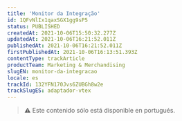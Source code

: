 ```yaml
---
title: 'Monitor da Integração'
id: 1QFvNlIx1qaxSGX1gg9sP5
status: PUBLISHED
createdAt: 2021-10-06T15:50:32.277Z
updatedAt: 2021-10-06T16:21:52.011Z
publishedAt: 2021-10-06T16:21:52.011Z
firstPublishedAt: 2021-10-06T16:13:51.393Z
contentType: trackArticle
productTeam: Marketing & Merchandising
slugEN: monitor-da-integracao
locale: es
trackId: 132YFN170Jvs6ZUBGh8w2e
trackSlugES: adaptador-vtex
---
```


>⚠️ Este contenido sólo está disponible en portugués.
